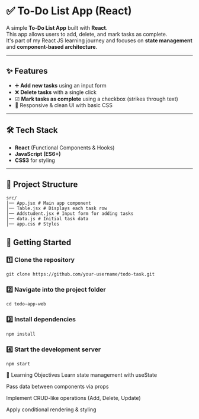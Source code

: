 # ✅ To-Do List App (React)

A simple **To-Do List App** built with **React**.  
This app allows users to add, delete, and mark tasks as complete.  
It's part of my React JS learning journey and focuses on **state management** and **component-based architecture**.

---

## ✨ Features
- ➕ **Add new tasks** using an input form
- ❌ **Delete tasks** with a single click
- ☑ **Mark tasks as complete** using a checkbox (strikes through text)
- 📱 Responsive & clean UI with basic CSS

---

## 🛠 Tech Stack
- **React** (Functional Components & Hooks)
- **JavaScript (ES6+)**
- **CSS3** for styling

---

## 📂 Project Structure
```
src/
│── App.jsx # Main app component
│── Table.jsx # Displays each task row
│── Addstudent.jsx # Input form for adding tasks
│── data.js # Initial task data
│── app.css # Styles
```

## 🚀 Getting Started

### 1️⃣ Clone the repository
```
git clone https://github.com/your-username/todo-task.git
```

### 2️⃣ Navigate into the project folder
```
cd todo-app-web
```

### 3️⃣ Install dependencies
```
npm install
```

### 4️⃣ Start the development server
```
npm start
```


🎯 Learning Objectives
Learn state management with useState

Pass data between components via props

Implement CRUD-like operations (Add, Delete, Update)

Apply conditional rendering & styling

